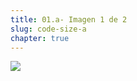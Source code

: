 ```yaml
---
title: 01.a- Imagen 1 de 2
slug: code-size-a
chapter: true
---
```


![](/images/qap/code-quality-metrics/004.png)
